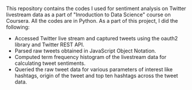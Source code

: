This repository contains the codes I used for sentiment analysis on Twitter livestream data as a part of "Inroduction to Data Science" course on Coursera. All the codes are in Python. As a part of this project, I did the following:

+ Accessed Twitter live stream and captured tweets using the oauth2 library and Twitter REST API.
+ Parsed raw tweets obtained in JavaScript Object Notation.
+ Computed term frequency histogram of the livestream data for calculating tweet sentiments.
+ Queried the raw tweet data for various parameters of interest like hashtags, origin of the tweet and top ten hashtags across the tweet data.

